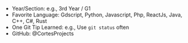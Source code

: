 - Year/Section: e.g., 3rd Year / G1
- Favorite Language: Gdscript, Python, Javascript, Php, ReactJs, Java, C++, C#, Rust
- One Git Tip Learned: e.g., Use `git status` often
- GitHub: @CortesProjects